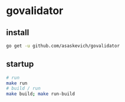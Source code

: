 # govalidator

## install

```bash
go get -u github.com/asaskevich/govalidator
```

## startup

```bash
# run
make run
# build / run
make build; make run-build
```
